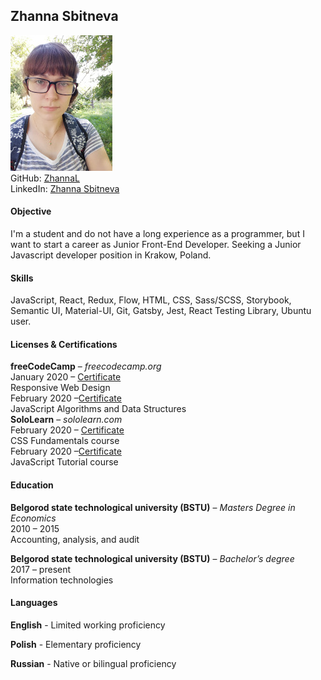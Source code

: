## Zhanna Sbitneva  
![photo](./IMG_201.jpg)  
GitHub: [ZhannaL](https://github.com/ZhannaL)  
LinkedIn: [Zhanna Sbitneva](https://www.linkedin.com/in/zhanna-sbitneva-9a05a0b0/ ) 
#### Objective
I'm a student and do not have a long experience as a programmer, but I want to start a career as Junior Front-End Developer. Seeking a Junior Javascript developer position in Krakow, Poland.
#### Skills
JavaScript, React, Redux, Flow, HTML, CSS, Sass/SCSS, Storybook, Semantic UI, Material-UI, Git, Gatsby, Jest, React Testing Library, Ubuntu user.

#### Licenses & Certifications
**freeСodeСamp** – *freecodecamp.org*  
January 2020 – [Certificate](https://www.freecodecamp.org/certification/fccd965dc7c-f69d-49bd-89c6-0f31dac86f0e/responsive-web-design)  
Responsive Web Design  
February 2020 –[Certificate](https://www.freecodecamp.org/certification/fccd965dc7c-f69d-49bd-89c6-0f31dac86f0e/javascript-algorithms-and-data-structures)  
JavaScript Algorithms and Data Structures  
**SoloLearn** – *sololearn.com*  
February 2020 – [Certificate](https://www.sololearn.com/Certificate/1023-17309120/pdf/)  
CSS Fundamentals course  
February 2020 –[Certificate](https://www.sololearn.com/Certificate/1024-17309120/pdf/)  
JavaScript Tutorial course  

#### Education
**Belgorod state technological university (BSTU)** – *Masters Degree in Economics*  
2010 – 2015  
Accounting, analysis, and audit  

**Belgorod state technological university (BSTU)** – *Bachelor’s degree*  
2017 – present  
Information technologies  

#### Languages
**English** - Limited working proficiency

**Polish** - Elementary proficiency

**Russian** - Native or bilingual proficiency
